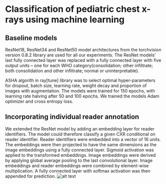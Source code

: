 # Classification of pediatric chest x-rays using machine learning

## Baseline models
ResNet18, ResNet34 and ResNet50  model architectures from the torchvision version 0.8.2 library are used for all our experiments. The ResNet models' last fully connected layer was replaced with a fully connected layer with five output units – one for each WHO category(consolidation; other infiltrate; both consolidation and other infiltrate; normal or uninterpretable).

ASHA algorith in ray[tune] library was to select optimal hyper-parameters for dropout, batch size, learning rate, weight decay and proportion of images with augmentation. The models were trained for 150 epochs, with learning rate halving after 50 and 100 epochs. We trained the models Adam optimizer and cross entropy loss.

## Incorporating individual reader annotation
We extended the ResNet model by adding an embedding layer for reader identifiers. The model could therefore classify a given CXR conditional on reader identifier. Reader identifiers were embedded into a vector of 16 units. The embeddings were then projected to have the same dimensions as the image embeddings using a fully connected layer. Sigmoid activation was applied to the transformed embeddings. Image embeddings were derived by applying global average pooling to the last convolutional layer. Image embeddings and reader embeddings were combined by element-wise multiplication. A fully connected layer with softmax activation was then appended for prediction.
![alt text]()
